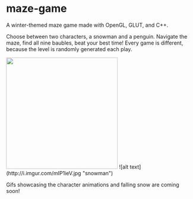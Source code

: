 # maze-game
A winter-themed maze game made with OpenGL, GLUT, and C++.

Choose between two characters, a snowman and a penguin. Navigate the maze, find all nine baubles, beat your best time! Every game is different, because the level is randomly generated each play.

<img src="http://i.imgur.com/qFQ93SN.jpg" width="300" height="300">
![alt text](http://i.imgur.com/mIP1ieV.jpg "snowman")

Gifs showcasing the character animations and falling snow are coming soon!
